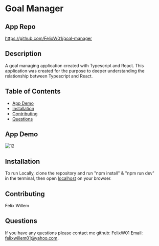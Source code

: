 # Goal Manager

## App Repo 
https://github.com/FelixW01/goal-manager

## Description
A goal managing application created with Typescript and React. This application was created for the purpose to deeper understanding the relationship between Typescript and React.

## Table of Contents
- [App Demo](#app-demo)
- [Installation](#installation)
- [Contributing](#contributing)
- [Questions](#questions)

## App Demo
![12](https://github.com/FelixW01/Goal-Manager/assets/90164142/5366c9b2-f84e-4470-b2ae-1d98c081aadc)

## Installation
To run Locally, clone the repository and run "npm install" & "npm run dev" in the terminal, then open [localhost](http://127.0.0.1:5173/) on your browser.

## Contributing
Felix Willem

## Questions
If you have any questions please contact me github: FelixW01 Email: felixwillem01@yahoo.com.
